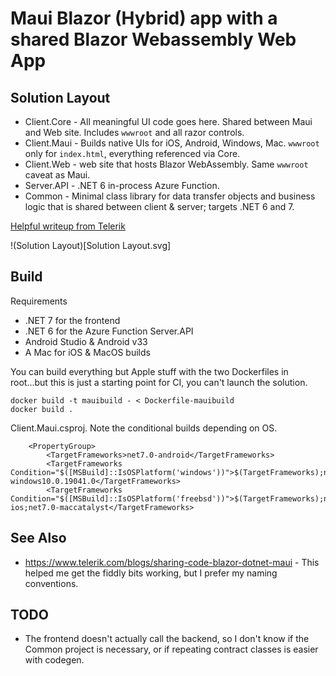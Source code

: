 # Maui Blazor (Hybrid) app with a shared Blazor Webassembly Web App

## Solution Layout

* Client.Core - All meaningful UI code goes here. Shared between Maui and Web site. Includes `wwwroot` and all razor controls. 
* Client.Maui - Builds native UIs for iOS, Android, Windows, Mac. `wwwroot` only for `index.html`, everything referenced via Core. 
* Client.Web - web site that hosts Blazor WebAssembly. Same `wwwroot` caveat as Maui.
* Server.API - .NET 6 in-process Azure Function.  
* Common - Minimal class library for data transfer objects and business logic that is shared between client & server; targets .NET 6 and 7. 

[Helpful writeup from Telerik](https://www.telerik.com/blogs/sharing-code-blazor-dotnet-maui)

!(Solution Layout)[Solution Layout.svg]

## Build

Requirements
* .NET 7 for the frontend 
* .NET 6 for the Azure Function Server.API
* Android Studio & Android v33
* A Mac for iOS & MacOS builds

You can build everything but Apple stuff with the two Dockerfiles in root...but this is just a starting point for CI, you can't launch the solution. 

```
docker build -t mauibuild - < Dockerfile-mauibuild
docker build .
```

Client.Maui.csproj. Note the conditional builds depending on OS.
```
    <PropertyGroup>
        <TargetFrameworks>net7.0-android</TargetFrameworks>
        <TargetFrameworks Condition="$([MSBuild]::IsOSPlatform('windows'))">$(TargetFrameworks);net7.0-windows10.0.19041.0</TargetFrameworks>
        <TargetFrameworks Condition="$([MSBuild]::IsOSPlatform('freebsd'))">$(TargetFrameworks);net7.0-ios;net7.0-maccatalyst</TargetFrameworks>
```

## See Also

* https://www.telerik.com/blogs/sharing-code-blazor-dotnet-maui - This helped me get the fiddly bits working, but I prefer my naming conventions. 

## TODO

* The frontend doesn't actually call the backend, so I don't know if the Common project is necessary, or if repeating contract classes is easier with codegen. 